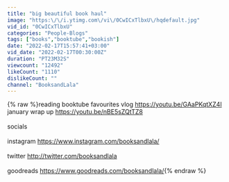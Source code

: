 ```yaml
---
title: "big beautiful book haul"
image: "https:\/\/i.ytimg.com\/vi\/0CwICxTlbxU\/hqdefault.jpg"
vid_id: "0CwICxTlbxU"
categories: "People-Blogs"
tags: ["books","booktube","bookish"]
date: "2022-02-17T15:57:41+03:00"
vid_date: "2022-02-17T00:30:00Z"
duration: "PT23M32S"
viewcount: "12492"
likeCount: "1110"
dislikeCount: ""
channel: "BooksandLala"
---
```

{% raw %}reading booktube favourites vlog <a rel="nofollow" target="blank" href="https://youtu.be/GAaPKqtXZ4I">https://youtu.be/GAaPKqtXZ4I</a><br />january wrap up <a rel="nofollow" target="blank" href="https://youtu.be/nBE5sZQtTZ8">https://youtu.be/nBE5sZQtTZ8</a><br /><br />socials<br /><br />instagram <a rel="nofollow" target="blank" href="https://www.instagram.com/booksandlala/">https://www.instagram.com/booksandlala/</a><br /><br />twitter <a rel="nofollow" target="blank" href="http://twitter.com/booksandlala">http://twitter.com/booksandlala</a><br /><br />goodreads <a rel="nofollow" target="blank" href="https://www.goodreads.com/booksandlala/">https://www.goodreads.com/booksandlala/</a>{% endraw %}
